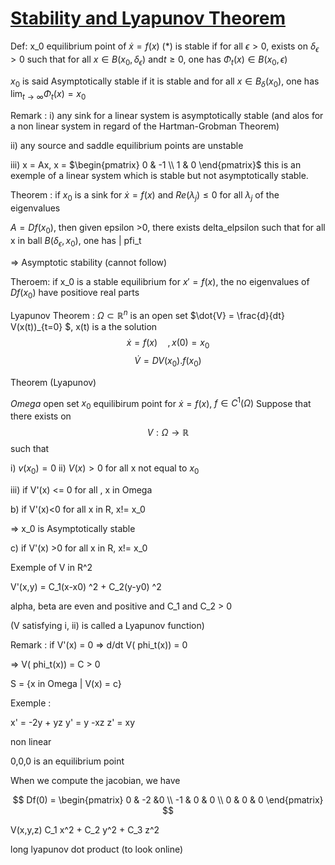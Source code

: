 # [Stability and Lyapunov Theorem](https://en.wikipedia.org/wiki/Lyapunov_stability)

Def: x_0 equilibrium point of $\dot{x} = f(x)$ (*) is stable if for all $\epsilon > 0$, exists on $\delta_\epsilon > 0$ such that for all $x \in B(x_0, \delta_\epsilon)$ and$t \geq 0$, one has $\Phi_t(x) \in B(x_0, \epsilon)$

$x_0$ is said Asymptotically stable if it is stable and for all $x \in B_\delta(x_0)$, one has $\lim_{t \rightarrow \infty} \Phi_t(x) = x_0$

Remark : 
i) any sink for a linear system is asymptotically stable (and alos for a non linear system in regard of the Hartman-Grobman Theorem)

ii) any source and saddle equilibrium points are unstable

iii) x = Ax, x = $\begin{pmatrix} 0 & -1 \\ 1 & 0 \end{pmatrix}$ this is an exemple of a linear system which is stable but not asymptotically stable.

Theorem : if $x_0$ is a sink for $\dot{x} = f(x)$ and $Re(\lambda_j) \leq 0$ for all $\lambda_j$ of the eigenvalues 

$A = Df(x_0)$, then given epsilon >0, there exists delta_elpsilon such that for all x in ball $B(\delta_\epsilon, x_0)$, one has | pfi_t

=> Asymptotic stability (cannot follow)

Theroem: if x_0 is a stable equilibrium for $x' = f(x)$, the no eigenvalues of $Df(x_0)$ have positiove real parts

Lyapunov Theorem : 
$\Omega \subset \mathbb{R}^n$ is an open set
$\dot{V} = \frac{d}{dt} V(x(t))_{t=0} $,
 x(t) is a the solution
 $$
 \dot{x} = f(x) \quad, x(0) = x_0$$
 $$ \dot{V} = DV(x_0) . f(x_0)$$

 Theorem (Lyapunov)

 $Omega$ open set $x_0$ equilibirum point for $\dot{x} = f(x)$, $f \in C^1(\Omega)$
 Suppose that there exists on
 $$ V: \Omega \to \mathbb{R}$$ such that

 i) $v(x_0) = 0$
 ii) $V(x) >0$ for all x not equal to $x_0$

 iii) if V'(x) <= 0 for all , x in Omega
 
 b) if V'(x)<0 for all x in R, x!= x_0
 
 => x_0 is Asymptotically stable

 c) if V'(x) >0 for all x in R, x!= x_0

 Exemple of V in R^2

 V'(x,y) = C_1(x-x0) ^2  + C_2(y-y0) ^2

 alpha, beta are even and positive and C_1 and C_2 > 0

 (V satisfying i, ii) is called a Lyapunov function)

 Remark : if V'(x) = 0 => d/dt V( phi_t(x)) = 0

=> V( phi_t(x)) = C > 0

S = {x in Omega | V(x) = c}


Exemple :

x' = -2y + yz
y' = y -xz
z' = xy

non linear

0,0,0 is an equilibrium point

When we compute the jacobian, we have

$$
Df(0) =
\begin{pmatrix}
0 & -2 &0 \\
-1 & 0 & 0
\\ 0 & 0 & 0 \end{pmatrix}
$$

V(x,y,z)  C_1 x^2 + C_2 y^2 + C_3 z^2

long lyapunov dot product (to look online)



